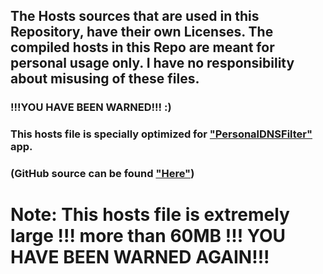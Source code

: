 ## The Hosts sources that are used in this Repository, have their own Licenses. The compiled hosts in this Repo are meant for personal usage only. I have no responsibility about misusing of these files.

### !!!YOU HAVE BEEN WARNED!!! :)


### This hosts file is specially optimized for ["PersonalDNSFilter"](https://www.zenz-solutions.de/personaldnsfilter/) app.
### (GitHub source can be found ["Here"](https://github.com/IngoZenz/personaldnsfilter))

# Note: This hosts file is extremely large !!! more than 60MB !!! YOU HAVE BEEN WARNED AGAIN!!!
